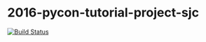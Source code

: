 # 2016-pycon-tutorial-project-sjc
[![Build Status](https://cloud.drone.io/api/badges/shantharaju/2016-pycon-tutorial-project-sjc/status.svg)](https://cloud.drone.io/shantharaju/2016-pycon-tutorial-project-sjc)
